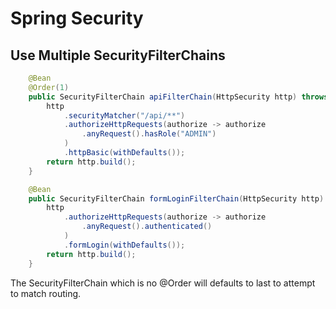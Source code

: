 # Spring Security

## Use Multiple SecurityFilterChains

```java
    @Bean
	@Order(1)                                                        
	public SecurityFilterChain apiFilterChain(HttpSecurity http) throws Exception {
		http
			.securityMatcher("/api/**")                                   
			.authorizeHttpRequests(authorize -> authorize
				.anyRequest().hasRole("ADMIN")
			)
			.httpBasic(withDefaults());
		return http.build();
	}

	@Bean                                                            
	public SecurityFilterChain formLoginFilterChain(HttpSecurity http) throws Exception {
		http
			.authorizeHttpRequests(authorize -> authorize
				.anyRequest().authenticated()
			)
			.formLogin(withDefaults());
		return http.build();
	}
```

The SecurityFilterChain which is no @Order will defaults to last to attempt to match routing.